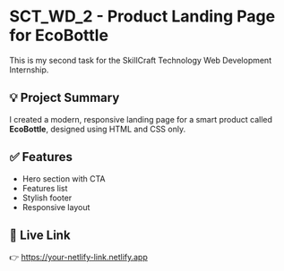 # SCT_WD_2 - Product Landing Page for EcoBottle

This is my second task for the SkillCraft Technology Web Development Internship.

## 💡 Project Summary
I created a modern, responsive landing page for a smart product called **EcoBottle**, designed using HTML and CSS only.

## ✅ Features
- Hero section with CTA
- Features list
- Stylish footer
- Responsive layout

## 🔗 Live Link
👉 https://your-netlify-link.netlify.app
